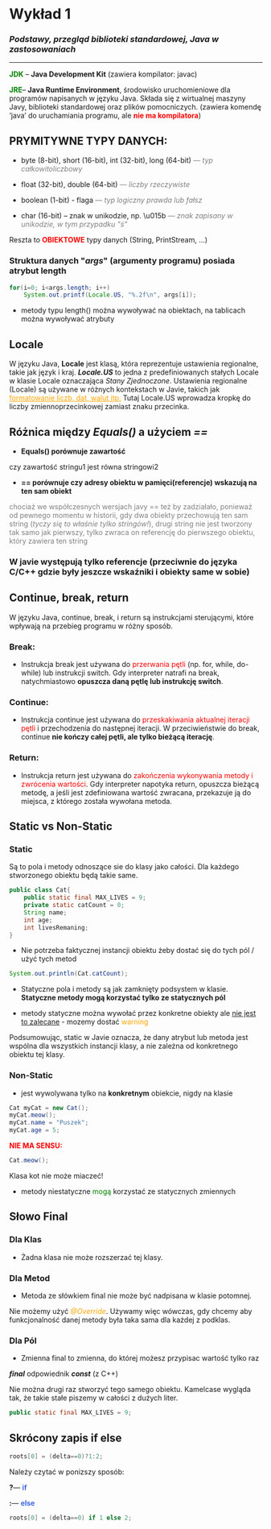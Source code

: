 # Wykład 1
### *Podstawy, przegląd biblioteki standardowej, Java w zastosowaniach*
--------------------------

**<span style="color:green">JDK</span>** – **Java Development Kit** (zawiera kompilator: javac)

**<span style="color:green">JRE</span>**– **Java Runtime Environment**, środowisko uruchomieniowe dla programów napisanych w języku Java.
Składa się z wirtualnej maszyny Javy, biblioteki standardowej oraz plików pomocniczych. (zawiera komendę ‘java’ do uruchamiania programu, ale **<span style="color:red">nie ma kompilatora</span>**)

## PRYMITYWNE TYPY DANYCH:
- byte (8-bit), short (16-bit), int (32-bit), long (64-bit) <span style="color:grey">*— typ całkowitoliczbowy*</span>

- float (32-bit), double (64-bit) <span style="color:grey">*— liczby rzeczywiste*</span>

- boolean (1-bit) - flaga <span style="color:grey">*— typ logiczny prawda lub fałsz*</span>

- char (16-bit) – znak w unikodzie, np. \u015b <span style="color:grey">*— znak zapisany w unikodzie, w tym przypadku "ś"*</span>

Reszta to **<span style="color:red">OBIEKTOWE</span>** typy danych (String, PrintStream, ...)

### Struktura danych "*args*" (argumenty programu) posiada atrybut length

```java
for(i=0; i<args.length; i++)
    System.out.printf(Locale.US, "%.2f\n", args[i]);
```

- metody typu length() można wywoływać na obiektach, na tablicach można wywoływać atrybuty

## Locale
W języku Java, **Locale** jest klasą, która reprezentuje ustawienia regionalne, takie jak język i kraj. ***Locale.US*** to jedna z predefiniowanych stałych Locale w klasie Locale oznaczająca *Stany Zjednoczone*. Ustawienia regionalne (Locale) są używane w różnych kontekstach w Javie, takich jak<span style="color:orange"> <u>formatowanie liczb, dat, walut itp.</u></span> Tutaj Locale.US wprowadza kropkę do liczby zmiennoprzecinkowej zamiast znaku przecinka.

## Różnica między *Equals()* a użyciem *==*

- **Equals() porównuje zawartość**

czy zawartość stringu1 jest równa stringowi2

- **== porównuje czy adresy obiektu w pamięci(referencje) wskazują na ten sam obiekt**

<span style="color:grey">chociaż we współczesnych wersjach javy == też by zadziałało, ponieważ od pewnego momentu w historii, gdy dwa obiekty przechowują ten sam string (_tyczy się to właśnie tylko stringów!_), drugi string nie jest tworzony tak samo jak pierwszy, tylko zwraca on referencję do pierwszego obiektu, który zawiera ten string</span>

### W javie występują tylko referencje (przeciwnie do języka C/C++ gdzie były jeszcze wskaźniki i obiekty same w sobie)

## Continue, break, return

W języku Java, continue, break, i return są instrukcjami sterującymi, które wpływają na przebieg programu w różny sposób.

### Break:
- Instrukcja break jest używana do <span style="color:red">przerwania pętli</span> (np. for, while, do-while) lub instrukcji switch. Gdy interpreter natrafi na break, natychmiastowo **opuszcza daną pętlę lub instrukcję switch**.

### Continue:
- Instrukcja continue jest używana do <span style="color:red">przeskakiwania aktualnej iteracji pętli</span> i przechodzenia do następnej iteracji. W przeciwieństwie do break, continue **nie kończy całej pętli, ale tylko bieżącą iterację**.


### Return:
- Instrukcja return jest używana do <span style="color:red">zakończenia wykonywania metody i zwrócenia wartości</span>. Gdy interpreter napotyka return, opuszcza bieżącą metodę, a jeśli jest zdefiniowana wartość zwracana, przekazuje ją do miejsca, z którego została wywołana metoda.

## **Static** vs **Non-Static**

### Static

Są to pola i metody odnoszące sie do klasy jako całości. Dla każdego stworzonego obiektu będą takie same.
```java
public class Cat{
    public static final MAX_LIVES = 9;
    private static catCount = 0;
    String name;
    int age;
    int livesRemaning;
}
```
- Nie potrzeba faktycznej instancji obiektu żeby dostać się do tych pól / użyć tych metod 
```java
System.out.println(Cat.catCount);
```
- Statyczne pola i metody są jak zamknięty podsystem w klasie. **Statyczne metody mogą korzystać tylko ze statycznych pól**

- metody statyczne można wywołać przez konkretne obiekty ale <u>nie jest to zalecane</u> - mozemy dostać <span style="color:orange">warning</span>

Podsumowując, static w Javie oznacza, że dany atrybut lub metoda jest wspólna dla wszystkich instancji klasy, a nie zależna od konkretnego obiektu tej klasy.

### Non-Static
- jest wywolywana tylko na **konkretnym** obiekcie, nigdy na klasie

```java
Cat myCat = new Cat();
myCat.meow();
myCat.name = "Puszek";
myCat.age = 5;
```

<span style="color:red">**NIE MA SENSU:**</span>
```java
Cat.meow();
```
Klasa kot nie może miaczeć!

- metody niestatyczne <span style="color:green">mogą</span> korzystać ze statycznych zmiennych


## Słowo Final

### Dla Klas

- Żadna klasa nie może rozszerzać tej klasy.

### Dla Metod

- Metoda ze słówkiem final nie może być nadpisana w klasie potomnej.

Nie możemy użyć <span style="color:orange">*@Override*</span>. Używamy więc wówczas, gdy chcemy aby funkcjonalność danej metody była taka sama dla każdej z podklas.

### Dla Pól

- Zmienna final to zmienna, do której możesz przypisac wartość tylko raz

***final*** odpowiednik ***const*** (z C++)

 Nie można drugi raz stworzyć tego samego obiektu.
Kamelcase wygląda tak, że takie stałe piszemy w całości z dużych liter.
```java
public static final MAX_LIVES = 9;
```

## Skrócony zapis **if else**

```java
roots[0] = (delta==0)?1:2;
```
Należy czytać w ponizszy sposób:

**?**— **<span style="color:RoyalBlue">if</span>**

**:**— **<span style="color:RoyalBlue">else</span>**

```java
roots[0] = (delta==0) if 1 else 2;
```